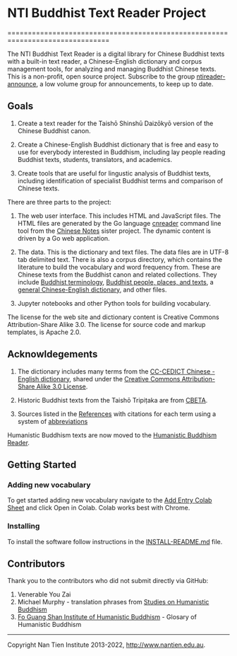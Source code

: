 # NTI Buddhist Text Reader Project
===============================================================================

The NTI Buddhist Text Reader is a digital library for Chinese Buddhist texts
with a built-in text reader, a Chinese-English dictionary and corpus management
tools, for analyzing and managing Buddhist Chinese texts. This is a non-profit,
open source project. Subscribe to the group
[ntireader-announce](https://groups.google.com/forum/#!forum/ntireader-announce),
a low volume group for announcements, to keep up to date.

## Goals

1. Create a text reader for the Taishō Shinshū Daizōkyō version of the 
   Chinese Buddhist canon.

2. Create a Chinese-English Buddhist dictionary that is free and easy to use for 
   everybody interested in Buddhism, including lay people reading Buddhist
   texts, students, translators, and academics.

3. Create tools that are useful for lingustic analysis of Buddhist texts,
   including identification of specialist Buddhist terms and comparison of
   Chinese texts.

There are three parts to the project:

1. The web user interface. This includes HTML and JavaScript files. 
   The HTML files are generated by the Go language 
   [cnreader](https://github.com/alexamies/chinesenotes.com/tree/master/go/src/cnreader)
   command line tool from the [Chinese Notes](http://chinesenotes.com) sister
   project. The dynamic content is driven by a Go web application.

2. The data. This is the dictionary and text files. The data files are in UTF-8
   tab delimited text. There is also a corpus directory, which contains the
   literature to build the vocabulary and word frequency from. These are
   Chinese texts from the Buddhist canon and related collections. They include
   [Buddhist terminology](https://github.com/alexamies/buddhist-dictionary/blob/master/data/dictionary/buddhist_terminology.txt),
   [Buddhist people, places, and texts](https://github.com/alexamies/buddhist-dictionary/blob/master/data/dictionary/buddhist_named_entities.txt),
   a [general Chinese-English dictionary](https://github.com/alexamies/buddhist-dictionary/blob/master/data/dictionary/cnotes_zh_en_dict.tsv),
   and other files.

3. Jupyter notebooks and other Python tools for building vocabulary.

The license for the web site and dictionary content is Creative Commons 
Attribution-Share Alike 3.0. The license for source code and markup templates, 
is Apache 2.0.

## Acknowldegements

1. The dictionary includes many terms from the [CC-CEDICT Chinese - English 
   dictionary](http://cc-cedict.org/wiki/), shared under the 
   [Creative Commons Attribution-Share Alike 3.0
   License](https://creativecommons.org/licenses/by-sa/3.0/).

2. Historic Buddhist texts from the Taishō Tripiṭaka are from
   [CBETA](https://cbeta.org).

3. Sources listed in the [References](https://ntireader.org/references.html) with
   citations for each term using a system of 
   [abbreviations](https://ntireader.org/abbreviations.html)

Humanistic Buddhism texts are now moved to the [Humanistic Buddhism
Reader](https://hbreader.org/).

## Getting Started

### Adding new vocabulary

To get started adding new vocabulary navigate to the 
[Add Entry Colab Sheet](https://github.com/alexamies/chinesenotes.com/blob/master/python/add_mod_entry.ipynb)
and click Open in Colab. Colab works best with Chrome.

### Installing

To install the software follow instructions in the
[INSTALL-README.md](INSTALL-README.md)
file.

## Contributors

Thank you to the contributors who did not submit directly via GitHub:

1. Venerable You Zai
2. Michael Murphy - translation phrases from [Studies on Humanistic Buddhism](https://journal.nantien.edu.au/)
3. [Fo Guang Shan Institute of Humanistic Buddhism](https://www.fgsihb.org) - Glosary of Humanistic Buddhism

-------------------------------------------------------------------------------
Copyright Nan Tien Institute 2013-2022, http://www.nantien.edu.au.

